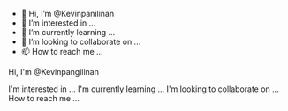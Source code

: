 - 👋 Hi, I’m @Kevinpanilinan
- 👀 I’m interested in ...
- 🌱 I’m currently learning ...
- 💞️ I’m looking to collaborate on ...
- 📫 How to reach me ...

<!---
Kevinpanilinan/Kevinpanilinan is a ✨ special ✨ repository because its `README.md` (this file) appears on your GitHub profile.
You can click the Preview link to take a look at your changes.
--->Hi, I'm @Kevinpangilinan
I'm interested in ...
I'm currently learning ...
I'm looking to collaborate on ...
How to reach me ...
